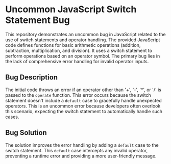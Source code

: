 # Uncommon JavaScript Switch Statement Bug

This repository demonstrates an uncommon bug in JavaScript related to the use of switch statements and operator handling. The provided JavaScript code defines functions for basic arithmetic operations (addition, subtraction, multiplication, and division). It uses a switch statement to perform operations based on an operator symbol.  The primary bug lies in the lack of comprehensive error handling for invalid operator inputs.

## Bug Description
The initial code throws an error if an operator other than '+', '-', '*', or '/' is passed to the `operate` function. This error occurs because the switch statement doesn't include a `default` case to gracefully handle unexpected operators. This is an uncommon error because developers often overlook this scenario, expecting the switch statement to automatically handle such cases.

## Bug Solution
The solution improves the error handling by adding a `default` case to the switch statement. This `default` case intercepts any invalid operator, preventing a runtime error and providing a more user-friendly message.